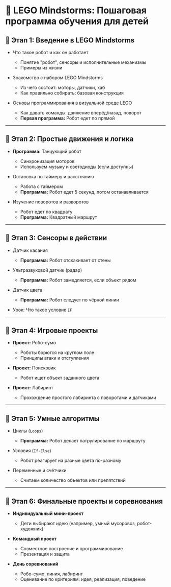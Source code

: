 # 🧱 LEGO Mindstorms: Пошаговая программа обучения для детей

## 🔹 Этап 1: Введение в LEGO Mindstorms

- Что такое робот и как он работает  
  - Понятие "робот", сенсоры и исполнительные механизмы  
  - Примеры из жизни

- Знакомство с набором LEGO Mindstorms  
  - Из чего состоит: моторы, датчики, хаб  
  - Как правильно собирать: базовая конструкция  

- Основы программирования в визуальной среде LEGO  
  - Как давать команды: движение вперёд/назад, поворот  
  - **Первая программа:** Робот едет по прямой  

---

## 🔹 Этап 2: Простые движения и логика

- **Программа:** Танцующий робот  
  - Синхронизация моторов  
  - Используем музыку и светодиоды (если доступны)  

- Остановка по таймеру и расстоянию  
  - Работа с таймером  
  - **Программа:** Робот едет 5 секунд, потом останавливается  

- Изучение поворотов и разворотов  
  - Робот едет по квадрату  
  - **Программа:** Квадратный маршрут  

---

## 🔹 Этап 3: Сенсоры в действии

- Датчик касания  
  - **Программа:** Робот отскакивает от стены  

- Ультразвуковой датчик (радар)  
  - **Программа:** Робот замедляется, если объект рядом  

- Датчик цвета  
  - **Программа:** Робот следует по чёрной линии  

- Урок: Что такое условие `IF`

---

## 🔹 Этап 4: Игровые проекты

- **Проект:** Робо-сумо  
  - Роботы борются на круглом поле  
  - Принципы атаки и отступления  

- **Проект:** Поисковик  
  - Робот ищет объект заданного цвета  

- **Проект:** Лабиринт  
  - Прохождение простого лабиринта с поворотами и датчиками  

---

## 🔹 Этап 5: Умные алгоритмы

- Циклы (`Loops`)  
  - **Программа:** Робот делает патрулирование по маршруту  

- Условия (`If-Else`)  
  - Робот реагирует на разные цвета по-разному  

- Переменные и счётчики  
  - Считаем количество объектов или препятствий  

---

## 🔹 Этап 6: Финальные проекты и соревнования

- **Индивидуальный мини-проект**  
  - Дети выбирают идею (например, умный мусоровоз, робот-художник)

- **Командный проект**  
  - Совместное построение и программирование  
  - Презентация и защита  

- **День соревнований**  
  - Робо-сумо, линия, лабиринт  
  - Оценивание по критериям: идея, реализация, поведение
